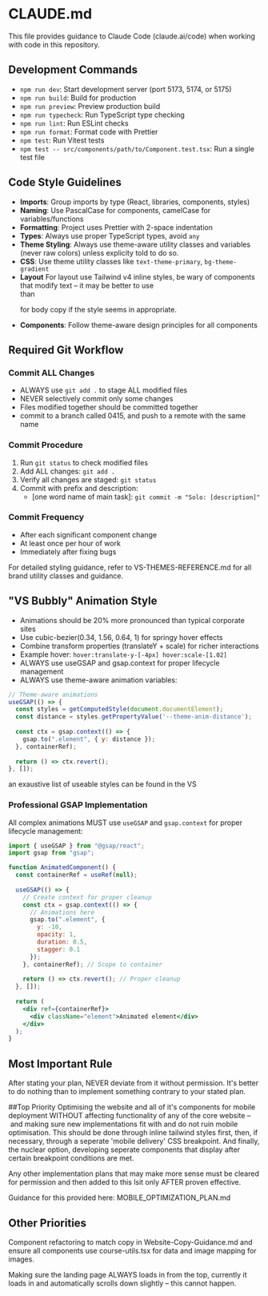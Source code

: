# CLAUDE.md

This file provides guidance to Claude Code (claude.ai/code) when working with code in this repository.

## Development Commands
- `npm run dev`: Start development server (port 5173, 5174, or 5175)
- `npm run build`: Build for production
- `npm run preview`: Preview production build
- `npm run typecheck`: Run TypeScript type checking
- `npm run lint`: Run ESLint checks
- `npm run format`: Format code with Prettier
- `npm test`: Run Vitest tests
- `npm test -- src/components/path/to/Component.test.tsx`: Run a single test file

## Code Style Guidelines
- **Imports**: Group imports by type (React, libraries, components, styles)
- **Naming**: Use PascalCase for components, camelCase for variables/functions
- **Formatting**: Project uses Prettier with 2-space indentation
- **Types**: Always use proper TypeScript types, avoid `any`
- **Theme Styling**: Always use theme-aware utility classes and variables (never raw colors) unless explicity told to do so.
- **CSS**: Use theme utility classes like `text-theme-primary`, `bg-theme-gradient`
- **Layout** For layout use Tailwind v4 inline styles, be wary of components that modify text – it may be better to use <div> than <p> for body copy if the style seems in appropriate.
- **Components**: Follow theme-aware design principles for all components

## Required Git Workflow

### Commit ALL Changes
- ALWAYS use `git add .` to stage ALL modified files
- NEVER selectively commit only some changes
- Files modified together should be committed together
- commit to a branch called 0415, and push to a remote with the same name

### Commit Procedure
1. Run `git status` to check modified files
2. Add ALL changes: `git add .`
3. Verify all changes are staged: `git status`
4. Commit with prefix and description:
   - [one word name of main task]: `git commit -m "Solo: [description]"`

### Commit Frequency
- After each significant component change
- At least once per hour of work
- Immediately after fixing bugs

For detailed styling guidance, refer to VS-THEMES-REFERENCE.md for all brand utility classes and guidance.

## "VS Bubbly" Animation Style
- Animations should be 20% more pronounced than typical corporate sites
- Use cubic-bezier(0.34, 1.56, 0.64, 1) for springy hover effects
- Combine transform properties (translateY + scale) for richer interactions
- Example hover: `hover:translate-y-[-4px] hover:scale-[1.02]`
- ALWAYS use useGSAP and gsap.context for proper lifecycle management
- ALWAYS use theme-aware animation variables:

```jsx
// Theme-aware animations
useGSAP(() => {
  const styles = getComputedStyle(document.documentElement);
  const distance = styles.getPropertyValue('--theme-anim-distance');
  
  const ctx = gsap.context(() => {
    gsap.to(".element", { y: distance });
  }, containerRef);
  
  return () => ctx.revert();
}, []);
```

an exaustive list of useable styles can be found in the VS

### Professional GSAP Implementation

All complex animations MUST use `useGSAP` and `gsap.context` for proper lifecycle management:

```jsx
import { useGSAP } from "@gsap/react";
import gsap from "gsap";

function AnimatedComponent() {
  const containerRef = useRef(null);
  
  useGSAP(() => {
    // Create context for proper cleanup
    const ctx = gsap.context(() => {
      // Animations here
      gsap.to(".element", {
        y: -10,
        opacity: 1,
        duration: 0.5,
        stagger: 0.1
      });
    }, containerRef); // Scope to container
    
    return () => ctx.revert(); // Proper cleanup
  }, []);
  
  return (
    <div ref={containerRef}>
      <div className="element">Animated element</div>
    </div>
  );
}
```

## Most Important Rule
After stating your plan, NEVER deviate from it without permission. It's better to do nothing than to implement something contrary to your stated plan.

##Top Priority
Optimising the website and all of it's components for mobile deployment WITHOUT affecting functionality of any of the core website – and making sure new implementations fit with and do not ruin mobile optimisation.
This should be done through inline tailwind styles first, then, if necessary, through a seperate 'mobile delivery' CSS breakpoint.
And finally, the nuclear option, developing seperate components that display after certain breakpoint conditions are met.

Any other implementation plans that may make more sense must be cleared for permission and then added to this lsit only AFTER proven effective.

Guidance for this provided here: MOBILE_OPTIMIZATION_PLAN.md

## Other Priorities
Component refactoring to match copy in Website-Copy-Guidance.md and ensure all components use course-utils.tsx for data and image mapping for images.

Making sure the landing page ALWAYS loads in from the top, currently it loads in and automatically scrolls down slightly – this cannot happen.
